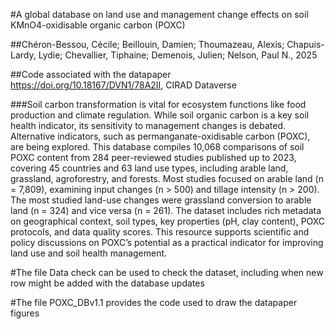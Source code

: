 #A global database on land use and management change effects on soil KMnO4-oxidisable organic carbon (POXC)

##Chéron-Bessou, Cécile; Beillouin, Damien; Thoumazeau, Alexis; Chapuis-Lardy, Lydie; Chevallier, Tiphaine; Demenois, Julien; Nelson, Paul N., 2025

##Code associated with the datapaper https://doi.org/10.18167/DVN1/78A2II, CIRAD Dataverse

###Soil carbon transformation is vital for ecosystem functions like food production and climate regulation. While soil organic carbon is a key soil health indicator, its sensitivity to management changes is debated. Alternative indicators, such as permanganate-oxidisable carbon (POXC), are being explored. This database compiles 10,068 comparisons of soil POXC content from 284 peer-reviewed studies published up to 2023, covering 45 countries and 63 land use types, including arable land, grassland, agroforestry, and forests. Most studies focused on arable land (n = 7,809), examining input changes (n > 500) and tillage intensity (n > 200). The most studied land-use changes were grassland conversion to arable land (n = 324) and vice versa (n = 261). The dataset includes rich metadata on geographical context, soil types, key properties (pH, clay content), POXC protocols, and data quality scores. This resource supports scientific and policy discussions on POXC’s potential as a practical indicator for improving land use and soil health management.

#The file Data check can be used to check the dataset, including when new row might be added with the database updates

#The file POXC_DBv1.1 provides the code used to draw the datapaper figures
